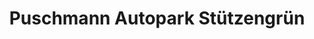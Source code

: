 ---
title: "Puschmann Autopark Stützengrün"
url: /stuetzengruen/puschmann-autopark-stuetzengruen/
shop: Autowerkstatt
---